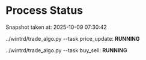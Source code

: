 # Process Status

Snapshot taken at: 2025-10-09 07:30:42

../wintrd/trade_algo.py --task price_update: **RUNNING**

../wintrd/trade_algo.py --task buy_sell: **RUNNING**

